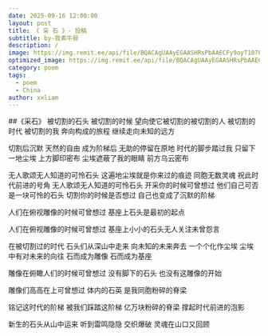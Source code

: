 ```yaml
---
date: 2025-09-16 12:00:00
layout: post
title: 《 采 石 》- 投稿
subtitle: by-我素牛顿
description: /
image: https://img.remit.ee/api/file/BQACAgUAAyEGAASHRsPbAAECFy9oyT107Pkt30sPPUkuk9hwmffEHwACRzoAAvOKSVaH4_o1IkIiIDYE.jpeg
optimized_image: https://img.remit.ee/api/file/BQACAgUAAyEGAASHRsPbAAECFy9oyT107Pkt30sPPUkuk9hwmffEHwACRzoAAvOKSVaH4_o1IkIiIDYE.jpeg
category: poem
tags:
  - poem
  - China
author: xxliam
---
```


##《采石》
被切割的石头
被切割的时候
望向使它被切割的被切割的人
被切割的时代 被切割的我
奔向构成的旅程
继续走向未知的远方

切割后沉默
天然的自由
成为阶梯后
无助的停留在原地
时代的脚步踏过我
只留下一地尘埃
上方脚印密布
尘埃遮蔽了我的眼睛
前方乌云密布

无人歌颂无人知道的可怜石头
这遍地尘埃就是你来过的痕迹
同胞无数灵魂
祝此时代前进的号角
无人歌颂无人知道的可怜石头
开采你的时候可曾想过
他们自己可否是一块可怜的石头
切割你的时候是否想过
自己也变成了沉默的阶梯

人们在俯视雕像的时候可曾想过
基座上石头是最初的起点

人们在俯视雕像的时候可曾想过
基座上小小的石头无人关注未曾怨言


在被切割过的时代
石头们从深山中走来
向未知的未来奔去
一个个化作尘埃
尘埃中有对未来的向往
石而成为雕像
石而成为基座

雕像在俯瞰人们的时候可曾想过
没有脚下的石头
也没有这雕像的开始

雕像们高高在上可曾想过
体内的石英
是我同胞粉碎的脊梁

铭记这时代的阶梯
被我们踩踏这阶梯
亿万块粉碎的脊梁
撑起时代前进的泡影

新生的石头从山中运来
听到雷鸣隐隐
交织爆破
灵魂在山口又回顾
